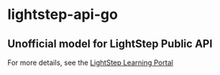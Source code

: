 # lightstep-api-go
## Unofficial model for LightStep Public API

For more details, see the [LightStep Learning Portal](https://api-docs.lightstep.com/)
